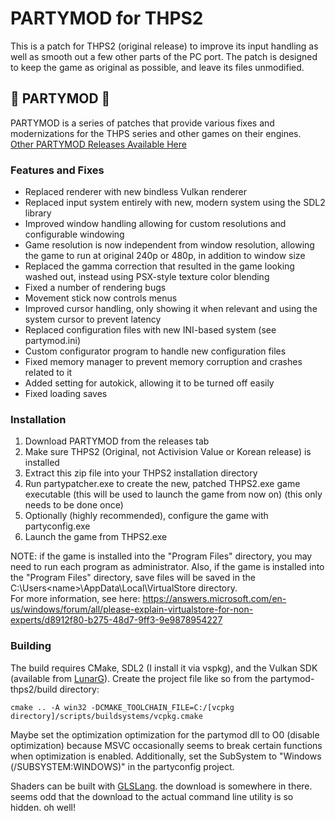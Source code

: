 # PARTYMOD for THPS2
This is a patch for THPS2 (original release) to improve its input handling as well as smooth out a few other parts of the PC port.
The patch is designed to keep the game as original as possible, and leave its files unmodified.

## 🎉 PARTYMOD 🎉
PARTYMOD is a series of patches that provide various fixes and modernizations for the THPS series and other games on their engines.
[Other PARTYMOD Releases Available Here](https://partymod.newnet.city/)

### Features and Fixes
* Replaced renderer with new bindless Vulkan renderer
* Replaced input system entirely with new, modern system using the SDL2 library
* Improved window handling allowing for custom resolutions and configurable windowing
* Game resolution is now independent from window resolution, allowing the game to run at original 240p or 480p, in addition to window size
* Replaced the gamma correction that resulted in the game looking washed out, instead using PSX-style texture color blending
* Fixed a number of rendering bugs
* Movement stick now controls menus
* Improved cursor handling, only showing it when relevant and using the system cursor to prevent latency
* Replaced configuration files with new INI-based system (see partymod.ini)
* Custom configurator program to handle new configuration files
* Fixed memory manager to prevent memory corruption and crashes related to it
* Added setting for autokick, allowing it to be turned off easily
* Fixed loading saves

### Installation
1. Download PARTYMOD from the releases tab
2. Make sure THPS2 (Original, not Activision Value or Korean release) is installed
3. Extract this zip file into your THPS2 installation directory
4. Run partypatcher.exe to create the new, patched THPS2.exe game executable (this will be used to launch the game from now on) (this only needs to be done once)
5. Optionally (highly recommended), configure the game with partyconfig.exe
6. Launch the game from THPS2.exe

NOTE: if the game is installed into the "Program Files" directory, you may need to run each program as administrator. 
Also, if the game is installed into the "Program Files" directory, save files will be saved in the C:\Users\<name>\AppData\Local\VirtualStore directory.  
For more information, see here: https://answers.microsoft.com/en-us/windows/forum/all/please-explain-virtualstore-for-non-experts/d8912f80-b275-48d7-9ff3-9e9878954227

### Building
The build requires CMake, SDL2 (I install it via vspkg), and the Vulkan SDK (available from [LunarG](https://www.lunarg.com/vulkan-sdk/)).  Create the project file like so from the partymod-thps2/build directory:
```
cmake .. -A win32 -DCMAKE_TOOLCHAIN_FILE=C:/[vcpkg directory]/scripts/buildsystems/vcpkg.cmake
```

Maybe set the optimization optimization for the partymod dll to O0 (disable optimization) because MSVC occasionally seems to break certain functions when optimization is enabled.
Additionally, set the SubSystem to "Windows (/SUBSYSTEM:WINDOWS)" in the partyconfig project.

Shaders can be built with [GLSLang](https://github.com/KhronosGroup/glslang). the download is somewhere in there. seems odd that the download to the actual command line utility is so hidden. oh well!
